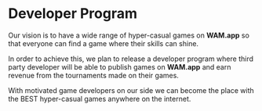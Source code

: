 # Developer Program

Our vision is to have a wide range of hyper-casual games on **WAM.app** so that everyone can find a game where their skills can shine.

In order to achieve this, we plan to release a developer program where third party developer will be able to publish games on **WAM.app** and earn revenue from the tournaments made on their games.

With motivated game developers on our side we can become the place with the BEST hyper-casual games anywhere on the internet.
